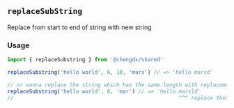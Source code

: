 ## `replaceSubString`
Replace from start to end of string with new string

### Usage
```ts
import { replaceSubstring } from '@chengdx/shared'

replaceSubstring('hello world', 6, 10, 'mars') // => 'hello marsd'

// or wanna replace the string which has the same length with replacement
replaceSubstring('hello world', 6, 'mar') // => 'hello marsld'
//                                                     ^^^ replace these
```